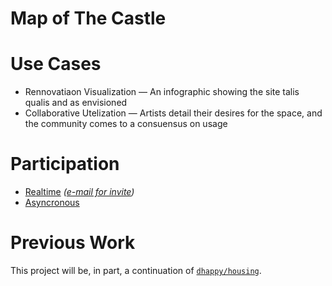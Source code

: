 Map of The Castle
=================

# Use Cases

* Rennovatiaon Visualization ― An infographic showing the site talis qualis and as envisioned
* Collaborative Utelization ― Artists detail their desires for the space, and the community comes to a consuensus on usage

# Participation

* [Realtime](https://oakscastle.slack.com/messages/map/) *([e-mail for invite](mailto:Castle%20Membership%20%3Cmembership@oakscastle.org%3E))*
* [Asyncronous](mailto:map@oakscastle.org)

# Previous Work

This project will be, in part, a continuation of [`dhappy/housing`](https://github.com/dhappy/housing).
